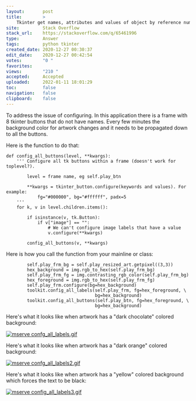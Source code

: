```yaml
---
layout:       post
title:        >
    Tkinter get names, attributes and values of object by reference number
site:         Stack Overflow
stack_url:    https://stackoverflow.com/q/65461996
type:         Answer
tags:         python tkinter
created_date: 2020-12-27 00:30:37
edit_date:    2020-12-27 00:42:54
votes:        "0 "
favorites:    
views:        "210 "
accepted:     Accepted
uploaded:     2022-01-11 18:01:29
toc:          false
navigation:   false
clipboard:    false
---
```


To address the issue of configuring. In this application there is a frame with 8 tkinter buttons that do not have names. Every few minutes the background color for artwork changes and it needs to be propagated down to all the buttons.

Here is the function to do that:

``` 
def config_all_buttons(level, **kwargs):
    ''' Configure all tk buttons within a frame (doesn't work for toplevel?).

        level = frame name, eg self.play_btn

        **kwargs = tkinter_button.configure(keywords and values). For example:
            fg="#000000", bg="#ffffff", padx=5
    '''
    for k, v in level.children.items():

        if isinstance(v, tk.Button):
            if v["image"] == "":
                # We can't configure image labels that have a value
                v.configure(**kwargs)

        config_all_buttons(v, **kwargs)
```

Here is how you call the function from your mainline or class:

``` 
        self.play_frm_bg = self.play_resized_art.getpixel((3,3))
        hex_background = img.rgb_to_hex(self.play_frm_bg)
        self.play_frm_fg = img.contrasting_rgb_color(self.play_frm_bg)
        hex_foreground = img.rgb_to_hex(self.play_frm_fg)
        self.play_frm.configure(bg=hex_background)
        toolkit.config_all_labels(self.play_frm, fg=hex_foreground, \
                                  bg=hex_background)
        toolkit.config_all_buttons(self.play_btn, fg=hex_foreground, \
                                  bg=hex_background)
```

Here's what it looks like when artwork has a "dark chocolate" colored background:

[![mserve confg_all_labels.gif][1]][1]

Here's what it looks like when artwork has a "dark orange" colored background:

[![mserve confg_all_labels2.gif][2]][2]

Here's what it looks like when artwork has a "yellow" colored background which forces the text to be black:

[![mserve config_all_labels3.gif][3]][3]




  [1]: https://i.stack.imgur.com/h4jCr.gif
  [2]: https://i.stack.imgur.com/BNMjK.gif
  [3]: https://i.stack.imgur.com/vepUm.gif
